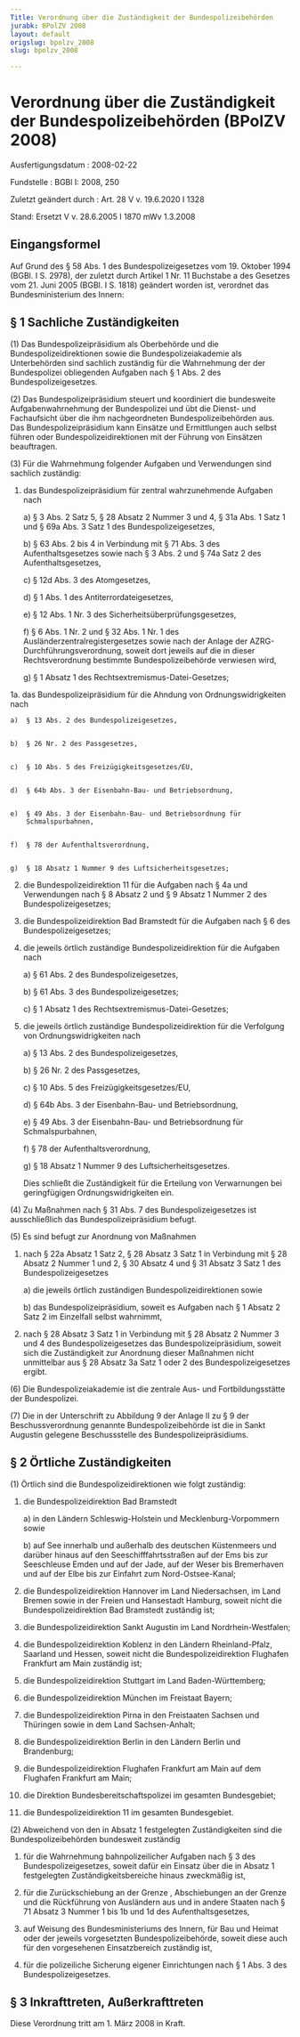 ```yaml
---
Title: Verordnung über die Zuständigkeit der Bundespolizeibehörden
jurabk: BPolZV 2008
layout: default
origslug: bpolzv_2008
slug: bpolzv_2008

---
```


# Verordnung über die Zuständigkeit der Bundespolizeibehörden (BPolZV 2008)

Ausfertigungsdatum
:   2008-02-22

Fundstelle
:   BGBl I: 2008, 250

Zuletzt geändert durch
:   Art. 28 V v. 19.6.2020 I 1328

Stand: Ersetzt V v. 28.6.2005 I 1870 mWv 1.3.2008

## Eingangsformel

Auf Grund des § 58 Abs. 1 des Bundespolizeigesetzes vom 19. Oktober
1994 (BGBl. I S. 2978), der zuletzt durch Artikel 1 Nr. 11 Buchstabe a
des Gesetzes vom 21. Juni 2005 (BGBl. I S. 1818) geändert worden ist,
verordnet das Bundesministerium des Innern:


## § 1 Sachliche Zuständigkeiten

(1) Das Bundespolizeipräsidium als Oberbehörde und die
Bundespolizeidirektionen sowie die Bundespolizeiakademie als
Unterbehörden sind sachlich zuständig für die Wahrnehmung der der
Bundespolizei obliegenden Aufgaben nach § 1 Abs. 2 des
Bundespolizeigesetzes.

(2) Das Bundespolizeipräsidium steuert und koordiniert die bundesweite
Aufgabenwahrnehmung der Bundespolizei und übt die Dienst- und
Fachaufsicht über die ihm nachgeordneten Bundespolizeibehörden aus.
Das Bundespolizeipräsidium kann Einsätze und Ermittlungen auch selbst
führen oder Bundespolizeidirektionen mit der Führung von Einsätzen
beauftragen.

(3) Für die Wahrnehmung folgender Aufgaben und Verwendungen sind
sachlich zuständig:

1.  das Bundespolizeipräsidium für zentral wahrzunehmende Aufgaben nach

    a)  § 3 Abs. 2 Satz 5, § 28 Absatz 2 Nummer 3 und 4, § 31a Abs. 1 Satz 1
        und § 69a Abs. 3 Satz 1 des Bundespolizeigesetzes,


    b)  § 63 Abs. 2 bis 4 in Verbindung mit § 71 Abs. 3 des
        Aufenthaltsgesetzes sowie nach § 3 Abs. 2 und § 74a Satz 2 des
        Aufenthaltsgesetzes,


    c)  § 12d Abs. 3 des Atomgesetzes,


    d)  § 1 Abs. 1 des Antiterrordateigesetzes,


    e)  § 12 Abs. 1 Nr. 3 des Sicherheitsüberprüfungsgesetzes,


    f)  § 6 Abs. 1 Nr. 2 und § 32 Abs. 1 Nr. 1 des
        Ausländerzentralregistergesetzes sowie nach der Anlage der AZRG-
        Durchführungsverordnung, soweit dort jeweils auf die in dieser
        Rechtsverordnung bestimmte Bundespolizeibehörde verwiesen wird,


    g)  § 1 Absatz 1 des Rechtsextremismus-Datei-Gesetzes;





1a. das Bundespolizeipräsidium für die Ahndung von Ordnungswidrigkeiten
    nach

    a)  § 13 Abs. 2 des Bundespolizeigesetzes,


    b)  § 26 Nr. 2 des Passgesetzes,


    c)  § 10 Abs. 5 des Freizügigkeitsgesetzes/EU,


    d)  § 64b Abs. 3 der Eisenbahn-Bau- und Betriebsordnung,


    e)  § 49 Abs. 3 der Eisenbahn-Bau- und Betriebsordnung für
        Schmalspurbahnen,


    f)  § 78 der Aufenthaltsverordnung,


    g)  § 18 Absatz 1 Nummer 9 des Luftsicherheitsgesetzes;





2.  die Bundespolizeidirektion 11 für die Aufgaben nach § 4a und
    Verwendungen nach § 8 Absatz 2 und § 9 Absatz 1 Nummer 2 des
    Bundespolizeigesetzes;


3.  die Bundespolizeidirektion Bad Bramstedt für die Aufgaben nach § 6 des
    Bundespolizeigesetzes;


4.  die jeweils örtlich zuständige Bundespolizeidirektion für die Aufgaben
    nach

    a)  § 61 Abs. 2 des Bundespolizeigesetzes,


    b)  § 61 Abs. 3 des Bundespolizeigesetzes;


    c)  § 1 Absatz 1 des Rechtsextremismus-Datei-Gesetzes;





5.  die jeweils örtlich zuständige Bundespolizeidirektion für die
    Verfolgung von Ordnungswidrigkeiten nach

    a)  § 13 Abs. 2 des Bundespolizeigesetzes,


    b)  § 26 Nr. 2 des Passgesetzes,


    c)  § 10 Abs. 5 des Freizügigkeitsgesetzes/EU,


    d)  § 64b Abs. 3 der Eisenbahn-Bau- und Betriebsordnung,


    e)  § 49 Abs. 3 der Eisenbahn-Bau- und Betriebsordnung für
        Schmalspurbahnen,


    f)  § 78 der Aufenthaltsverordnung,


    g)  § 18 Absatz 1 Nummer 9 des Luftsicherheitsgesetzes.



    Dies schließt die Zuständigkeit für die Erteilung von Verwarnungen bei
    geringfügigen Ordnungswidrigkeiten ein.




(4) Zu Maßnahmen nach § 31 Abs. 7 des Bundespolizeigesetzes ist
ausschließlich das Bundespolizeipräsidium befugt.

(5) Es sind befugt zur Anordnung von Maßnahmen

1.  nach § 22a Absatz 1 Satz 2, § 28 Absatz 3 Satz 1 in Verbindung mit §
    28 Absatz 2 Nummer 1 und 2, § 30 Absatz 4 und § 31 Absatz 3 Satz 1 des
    Bundespolizeigesetzes

    a)  die jeweils örtlich zuständigen Bundespolizeidirektionen sowie


    b)  das Bundespolizeipräsidium, soweit es Aufgaben nach § 1 Absatz 2 Satz
        2 im Einzelfall selbst wahrnimmt,





2.  nach § 28 Absatz 3 Satz 1 in Verbindung mit § 28 Absatz 2 Nummer 3 und
    4 des Bundespolizeigesetzes das Bundespolizeipräsidium, soweit sich
    die Zuständigkeit zur Anordnung dieser Maßnahmen nicht unmittelbar aus
    § 28 Absatz 3a Satz 1 oder 2 des Bundespolizeigesetzes ergibt.




(6) Die Bundespolizeiakademie ist die zentrale Aus- und
Fortbildungsstätte der Bundespolizei.

(7) Die in der Unterschrift zu Abbildung 9 der Anlage II zu § 9 der
Beschussverordnung genannte Bundespolizeibehörde ist die in Sankt
Augustin gelegene Beschussstelle des Bundespolizeipräsidiums.


## § 2 Örtliche Zuständigkeiten

(1) Örtlich sind die Bundespolizeidirektionen wie folgt zuständig:

1.  die Bundespolizeidirektion Bad Bramstedt

    a)  in den Ländern Schleswig-Holstein und Mecklenburg-Vorpommern sowie


    b)  auf See innerhalb und außerhalb des deutschen Küstenmeers und darüber
        hinaus auf den Seeschifffahrtsstraßen auf der Ems bis zur Seeschleuse
        Emden und auf der Jade, auf der Weser bis Bremerhaven und auf der Elbe
        bis zur Einfahrt zum Nord-Ostsee-Kanal;





2.  die Bundespolizeidirektion Hannover im Land Niedersachsen, im Land
    Bremen sowie in der Freien und Hansestadt Hamburg, soweit nicht die
    Bundespolizeidirektion Bad Bramstedt zuständig ist;


3.  die Bundespolizeidirektion Sankt Augustin im Land Nordrhein-Westfalen;


4.  die Bundespolizeidirektion Koblenz in den Ländern Rheinland-Pfalz,
    Saarland und Hessen, soweit nicht die Bundespolizeidirektion Flughafen
    Frankfurt am Main zuständig ist;


5.  die Bundespolizeidirektion Stuttgart im Land Baden-Württemberg;


6.  die Bundespolizeidirektion München im Freistaat Bayern;


7.  die Bundespolizeidirektion Pirna in den Freistaaten Sachsen und
    Thüringen sowie in dem Land Sachsen-Anhalt;


8.  die Bundespolizeidirektion Berlin in den Ländern Berlin und
    Brandenburg;


9.  die Bundespolizeidirektion Flughafen Frankfurt am Main auf dem
    Flughafen Frankfurt am Main;


10. die Direktion Bundesbereitschaftspolizei im gesamten Bundesgebiet;


11. die Bundespolizeidirektion 11 im gesamten Bundesgebiet.




(2) Abweichend von den in Absatz 1 festgelegten Zuständigkeiten sind
die Bundespolizeibehörden bundesweit zuständig

1.  für die Wahrnehmung bahnpolizeilicher Aufgaben nach § 3 des
    Bundespolizeigesetzes, soweit dafür ein Einsatz über die in Absatz 1
    festgelegten Zuständigkeitsbereiche hinaus zweckmäßig ist,


2.  für die Zurückschiebung an der Grenze , Abschiebungen an der Grenze
    und die Rückführung von Ausländern aus und in andere Staaten nach § 71
    Absatz 3 Nummer 1 bis 1b und 1d des Aufenthaltsgesetzes,


3.  auf Weisung des Bundesministeriums des Innern, für Bau und Heimat oder
    der jeweils vorgesetzten Bundespolizeibehörde, soweit diese auch für
    den vorgesehenen Einsatzbereich zuständig ist,


4.  für die polizeiliche Sicherung eigener Einrichtungen nach § 1 Abs. 3
    des Bundespolizeigesetzes.





## § 3 Inkrafttreten, Außerkrafttreten

Diese Verordnung tritt am 1. März 2008 in Kraft.

